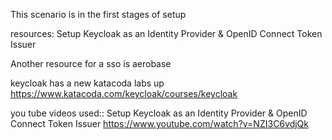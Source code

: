 
This scenario is in the first stages of setup

resources:
Setup Keycloak as an Identity Provider & OpenID Connect Token Issuer

Another resource for a sso is aerobase


keycloak has a new katacoda labs up
https://www.katacoda.com/keycloak/courses/keycloak

you tube videos used::
Setup Keycloak as an Identity Provider & OpenID Connect Token Issuer
https://www.youtube.com/watch?v=NZI3C6vdjQk